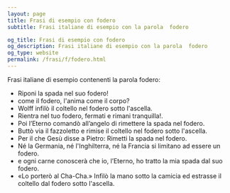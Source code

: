 ```yaml
---
layout: page
title: Frasi di esempio con fodero 
subtitle: Frasi italiane di esempio con la parola  fodero

og_title: Frasi di esempio con fodero 
og_description: Frasi italiane di esempio con la parola  fodero
og_type: website
permalink: /frasi/f/fodero.html
---
```


Frasi italiane di esempio contenenti la parola fodero:


- Riponi la spada nel suo fodero!
- come il fodero, l'anima come il corpo?
- Wolff infilò il coltello nel fodero sotto l'ascella.
- Rientra nel tuo fodero, fermati e rimani tranquilla!.
- Poi l’Eterno comandò all’angelo di rimettere la spada nel fodero.
- Buttò via il fazzoletto e rimise il coltello nel fodero sotto l'ascella.
- Per il che Gesù disse a Pietro: Rimetti la spada nel fodero.
- Né la Germania, né l'Inghilterra, né la Francia si limitano ad essere un fodero.
- e ogni carne conoscerà che io, l’Eterno, ho tratto la mia spada dal suo fodero.
- «Lo porterò al Cha-Cha.» Infilò la mano sotto la camicia ed estrasse il coltello dal fodero sotto l'ascella.
